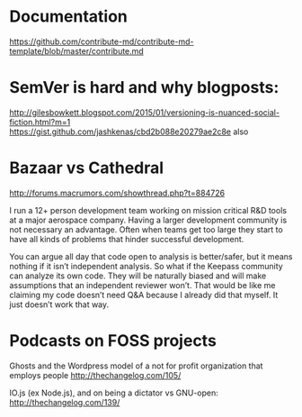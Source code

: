 # Documentation

https://github.com/contribute-md/contribute-md-template/blob/master/contribute.md


# SemVer is hard and why blogposts:

http://gilesbowkett.blogspot.com/2015/01/versioning-is-nuanced-social-fiction.html?m=1
https://gist.github.com/jashkenas/cbd2b088e20279ae2c8e also


# Bazaar vs Cathedral

http://forums.macrumors.com/showthread.php?t=884726

I run a 12+ person development team working on mission critical R&D tools at a
major aerospace company. Having a larger development community is not necessary
an advantage. Often when teams get too large they start to have all kinds of
problems that hinder successful development.

You can argue all day that code open to analysis is better/safer, but it means
nothing if it isn’t independent analysis. So what if the Keepass community can
analyze its own code. They will be naturally biased and will make assumptions
that an independent reviewer won’t. That would be like me claiming my code
doesn’t need Q&A because I already did that myself. It just doesn’t work that
way.


# Podcasts on FOSS projects

Ghosts and the Wordpress model of a not for profit organization that employs
people
http://thechangelog.com/105/

IO.js (ex Node.js), and on being a dictator vs GNU-open:
http://thechangelog.com/139/
